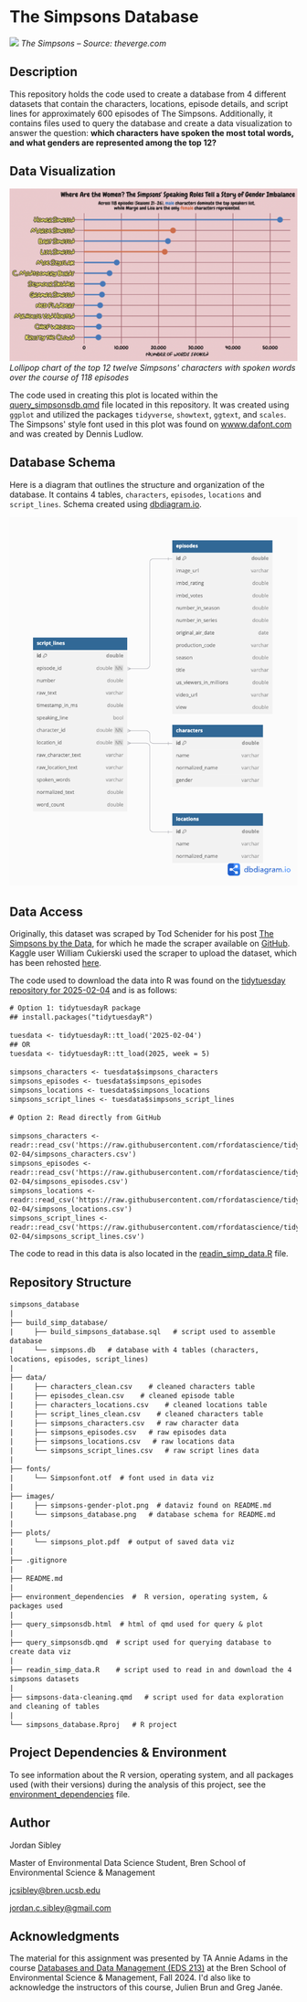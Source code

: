 # The Simpsons Database

![](https://platform.theverge.com/wp-content/uploads/sites/2/chorus/uploads/chorus_asset/file/13079153/the-simpsons-tv-series-cast-wallpaper-109911.0.0.1444767471.jpeg?quality=90&strip=all&crop=7.8125%2C0%2C84.375%2C100&w=2400) *The Simpsons – Source: theverge.com*

## Description 

This repository holds the code used to create a database from 4 different datasets that contain the characters, locations, episode details, and script lines for approximately 600 episodes of The Simpsons. Additionally, it contains files used to query the database and create a data visualization to answer the question: **which characters have spoken the most total words, and what genders are represented among the top 12?**

## Data Visualization 
![](images/simpsons-gender-plot.png)
*Lollipop chart of the top 12 twelve Simpsons' characters with spoken words over the course of 118 episodes* 

The code used in creating this plot is located within the [query_simpsonsdb.qmd](https://github.com/jordancsibley/simpsons_database/blob/main/query_simpsonsdb.qmd) file located in this repository. It was created using `ggplot` and utilized the packages `tidyverse`, `showtext`, `ggtext`, and `scales`. The Simpsons' style font used in this plot was found on [wwww.dafont.com](https://www.dafont.com/simpsonfont.font) and was created by Dennis Ludlow. 


## Database Schema 

Here is a diagram that outlines the structure and organization of the database. It contains 4 tables, `characters`, `episodes`, `locations` and `script_lines`. Schema created using [dbdiagram.io](https://dbdiagram.io/home).

![](images/simpsons_database.png)

## Data Access 

Originally, this dataset was scraped by Tod Schenider for his post [The Simpsons by the Data](https://toddwschneider.com/posts/the-simpsons-by-the-data/), for which he made the scraper available on [GitHub](https://github.com/toddwschneider/flim-springfield). Kaggle user William Cukierski used the scraper to upload the dataset, which has been rehosted [here](https://www.kaggle.com/datasets/prashant111/the-simpsons-dataset).

The code used to download the data into R was found on the [tidytuesday repository for 2025-02-04](https://github.com/rfordatascience/tidytuesday/tree/main/data/2025/2025-02-04) and is as follows: 

```
# Option 1: tidytuesdayR package 
## install.packages("tidytuesdayR")

tuesdata <- tidytuesdayR::tt_load('2025-02-04')
## OR
tuesdata <- tidytuesdayR::tt_load(2025, week = 5)

simpsons_characters <- tuesdata$simpsons_characters
simpsons_episodes <- tuesdata$simpsons_episodes
simpsons_locations <- tuesdata$simpsons_locations
simpsons_script_lines <- tuesdata$simpsons_script_lines

# Option 2: Read directly from GitHub

simpsons_characters <- readr::read_csv('https://raw.githubusercontent.com/rfordatascience/tidytuesday/main/data/2025/2025-02-04/simpsons_characters.csv')
simpsons_episodes <- readr::read_csv('https://raw.githubusercontent.com/rfordatascience/tidytuesday/main/data/2025/2025-02-04/simpsons_episodes.csv')
simpsons_locations <- readr::read_csv('https://raw.githubusercontent.com/rfordatascience/tidytuesday/main/data/2025/2025-02-04/simpsons_locations.csv')
simpsons_script_lines <- readr::read_csv('https://raw.githubusercontent.com/rfordatascience/tidytuesday/main/data/2025/2025-02-04/simpsons_script_lines.csv')

```
The code to read in this data is also located in the [readin_simp_data.R](https://github.com/jordancsibley/simpsons_database/blob/main/readin_simp_data.R) file. 

## Repository Structure 

```
simpsons_database
|
├── build_simp_database/
|     ├── build_simpsons_database.sql   # script used to assemble database
|     └── simpsons.db   # database with 4 tables (characters, locations, episodes, script_lines)
|
├── data/
|     ├── characters_clean.csv    # cleaned characters table
|     ├── episodes_clean.csv    # cleaned episode table
|     ├── characters_locations.csv    # cleaned locations table
|     ├── script_lines_clean.csv    # cleaned characters table 
|     ├── simpsons_characters.csv   # raw character data
|     ├── simpsons_episodes.csv   # raw episodes data
|     ├── simpsons_locations.csv   # raw locations data
|     └── simpsons_script_lines.csv   # raw script lines data
|
├── fonts/
|     └── Simpsonfont.otf  # font used in data viz
|
├── images/
|     ├── simpsons-gender-plot.png  # dataviz found on README.md
|     └── simpsons_database.png   # database schema for README.md
|
├── plots/
|     └── simpsons_plot.pdf  # output of saved data viz 
|
├── .gitignore    
|
├── README.md
|
├── environment_dependencies  #  R version, operating system, & packages used
|
├── query_simpsonsdb.html  # html of qmd used for query & plot
|
├── query_simpsonsdb.qmd  # script used for querying database to create data viz
| 
├── readin_simp_data.R    # script used to read in and download the 4 simpsons datasets
|
├── simpsons-data-cleaning.qmd   # script used for data exploration and cleaning of tables
|
└── simpsons_database.Rproj   # R project 

```

## Project Dependencies & Environment

To see information about the R version, operating system, and all packages used (with their versions) during the analysis of this project, see the [environment_dependencies](https://github.com/jordancsibley/simpsons_database/blob/main/environment_dependencies) file.

## Author 
Jordan Sibley 

Master of Environmental Data Science Student, Bren School of Environmental Science & Management

jcsibley@bren.ucsb.edu

jordan.c.sibley@gmail.com 

## Acknowledgments 

The material for this assignment was presented by TA Annie Adams in the course [Databases and Data Management (EDS 213)](https://ucsb-library-research-data-services.github.io/bren-eds213/) at the Bren School of Environmental Science & Management, Fall 2024. I'd also like to acknowledge the instructors of this course, Julien Brun and Greg Janée. 
